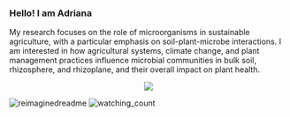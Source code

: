 ### Hello! I am Adriana
My research focuses on the role of microorganisms in sustainable agriculture, with a particular emphasis on soil-plant-microbe interactions. I am interested in how agricultural systems, climate change, and plant management practices influence microbial communities in bulk soil, rhizosphere, and rhizoplane, and their overall impact on plant health.

<p align="center">
  <a href="https://skillicons.dev">
    <img src="https://skillicons.dev/icons?i=apple,git,github,latex,notion,perl,ps,r&theme=light" />
  </a>
</p>

<img src="https://myreadme.vercel.app/api/embed/adrianagiongo?panels=userstatistics,toprepositories,toplanguages,commitgraph" alt="reimaginedreadme" />
<img src="https://komarev.com/ghpvc/?username=adrianagiongo&color=blue" alt="watching_count" />

<!--
**adrianagiongo/adrianagiongo** is a ✨ _special_ ✨ repository because its `README.md` (this file) appears on your GitHub profile.

Here are some ideas to get you started:
<img src="https://profile-counter.glitch.me/{adrianagiongo}/count.svg" alt="adrianagiongo :: Visitor's Count" />
- 🔭 I’m currently working on ...
- 🌱 I’m currently learning ...
- 👯 I’m looking to collaborate on ...
- 🤔 I’m looking for help with ...
- 💬 Ask me about ...
- 📫 How to reach me: ...
- 😄 Pronouns: ...
- ⚡ Fun fact: ...
-->
